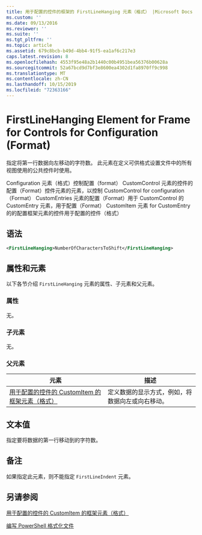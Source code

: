 ```yaml
---
title: 用于配置的控件的框架的 FirstLineHanging 元素（格式） |Microsoft Docs
ms.custom: ''
ms.date: 09/13/2016
ms.reviewer: ''
ms.suite: ''
ms.tgt_pltfrm: ''
ms.topic: article
ms.assetid: 679c8bcb-b49d-4bb4-91f5-ea1af6c217e3
caps.latest.revision: 8
ms.openlocfilehash: 4553f95e48a2b1440c00b4951bea56376b00628a
ms.sourcegitcommit: 52a67bcd9d7bf3e8600ea4302d1fa8970ff9c998
ms.translationtype: MT
ms.contentlocale: zh-CN
ms.lasthandoff: 10/15/2019
ms.locfileid: "72363166"
---
```

# <a name="firstlinehanging-element-for-frame-for-controls-for-configuration-format"></a>FirstLineHanging Element for Frame for Controls for Configuration (Format)

指定将第一行数据向左移动的字符数。 此元素在定义可供格式设置文件中的所有视图使用的公共控件时使用。

Configuration 元素（格式）控制配置（format） CustomControl 元素的控件的配置（Format）控件元素的元素，以控制 CustomControl for configuration （Format） CustomEntries 元素的配置（Format）用于 CustomControl 的 CustomEntry 元素，用于配置（Format） CustomItem 元素 for CustomEntry 的的配置框架元素的控件用于配置的控件（格式）

## <a name="syntax"></a>语法

```xml
<FirstLineHanging>NumberOfCharactersToShift</FirstLineHanging>
```

## <a name="attributes-and-elements"></a>属性和元素

以下各节介绍 `FirstLineHanging` 元素的属性、子元素和父元素。

### <a name="attributes"></a>属性

无。

### <a name="child-elements"></a>子元素

无。

### <a name="parent-elements"></a>父元素

|元素|描述|
|-------------|-----------------|
|[用于配置的控件的 CustomItem 的框架元素（格式）](./frame-element-for-customitem-for-controls-for-configuration-format.md)|定义数据的显示方式，例如，将数据向左或向右移动。|

## <a name="text-value"></a>文本值

指定要将数据的第一行移动到的字符数。

## <a name="remarks"></a>备注

如果指定此元素，则不能指定 `FirstLineIndent` 元素。

## <a name="see-also"></a>另请参阅

[用于配置的控件的 CustomItem 的框架元素（格式）](./frame-element-for-customitem-for-controls-for-configuration-format.md)

[编写 PowerShell 格式化文件](./writing-a-powershell-formatting-file.md)
